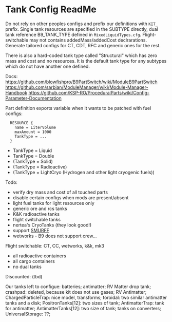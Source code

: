 Tank Config ReadMe
==================

Do not rely on other peoples configs and prefix our definitions with `KIT_`
prefix. Single tank resources are specified in the SUBTYPE directly, dual tank
reference B9_TANK_TYPE defined in `MixedLiquidTypes.cfg`.
Flight-switchable may not contains addedMass/addedCost declrarations.
Generate tailored configs for CT, CDT, RFC and generic ones for the rest.

There is also a hard-coded tank type called "Structural" which has zero mass and cost and no resources. It is the default tank type for any subtypes which do not have another one defined.

Docs:
https://github.com/blowfishpro/B9PartSwitch/wiki/ModuleB9PartSwitch
https://github.com/sarbian/ModuleManager/wiki/Module-Manager-Handbook
https://github.com/KSP-RO/ProceduralParts/wiki/Config-Parameter-Documentation

Part definition exports variable when it wants to be patched with fuel configs:

```
  RESOURCE {
    name = LiterVolume
    maxAmount = 1000
    TankType = ...
  }
```

* TankType = Liquid
* TankType = Double
* (TankType = Solid)
* (TankType = Radioactive)
* (TankType = LightCryo (Hydrogen and other light cryogenic fuels))

Todo:

* verify dry mass and cost of all touched parts
* disable certain configs when mods are present/absent
* light fuel tanks for light resources only
* generic ore and rcs tanks
* K&K radioactive tanks
* flight switchable tanks
* nertea's CryoTanks (they look good!)
* support [SMURFF](https://forum.kerbalspaceprogram.com/index.php?/topic/117992-17-19-smurff-simple-module-adjustments-for-real-ish-fuel-mass-fractions-191-02019-nov-12/)
* wetworks - B9 does not support crew...

Flight switchable: CT, CC, wetworks, k&k, mk3

- all radioactive containers
- all cargo containers
- no dual tanks

Discounted: (tbd)

Our tanks left to configue:
  batteries;
  antimatter;
  RV Matter drop tank;
  crashpad: deleted, because kit does not use gases;
  RV Antimatter;
  ChargedParticleTrap: nice model, transforms;
  toroidal: two similar antimatter tanks and a disk;
  PositronTanks[12]: two sizes of tank;
  AntimatterTrap: tank for antimatter;
  AntimatterTanks[12]: two size of tank;
  tanks on converters;
  UniversalStorage: ??;
